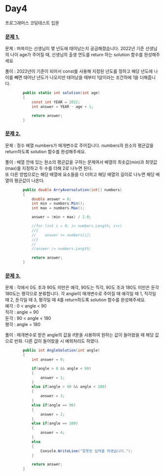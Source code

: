 # Day4
프로그래머스 코팅테스트 입문

### [문제 1.](https://school.programmers.co.kr/learn/courses/30/lessons/120820)
문제 : 머쓱이는 선생님이 몇 년도에 태어났는지 궁금해졌습니다. 2022년 기준 선생님의 나이 age가 주어질 때, 선생님의 출생 연도를 return 하는 solution 함수를 완성해주세요

풀이 : 2022년이 기준이 되어서 const를 사용해 지정된 년도를 정하고 해당 년도에 나이를 빼면 태어난 년도가 나오지만 태어났을 때부터 1살이라는 조건하에 1을 더해줍니다.
```cs
        public static int solution(int age)
        {
            const int YEAR = 2022;
            int answer = YEAR - age + 1;

            return answer;
        }
```

### [문제 2.](https://school.programmers.co.kr/learn/courses/30/lessons/120817)
문제 : 정수 배열 numbers가 매개변수로 주어집니다. numbers의 원소의 평균값을 return하도록 solution 함수를 완성해주세요.

풀이 : 배열 안에 있는 원소의 평균값을 구하는 문제여서 배열의 최솟값(min)과 최댓값(max)를 지정하고 두 수를 더해 2로 나누면 된다.  
또 다른 방법으로는 해당 배열에 요소들을 다 더하고 해당 배열의 길이로 나누면 해당 배열의 평균값이 나온다.
```cs
        public double ArryAversolution(int[] numbers)
        {
            double answer = 0;
            int min = numbers.Min();
            int max = numbers.Max();

            answer = (min + max) / 2.0;

            //for (int i = 0; i< numbers.Length; i++)
            //{
            //    answer += numbers[i];
            //}
            //
            //answer /= numbers.Length;

            return answer;
        }
```

### [문제 3.](https://school.programmers.co.kr/learn/courses/30/lessons/120829)
문제 : 각에서 0도 초과 90도 미만은 예각, 90도는 직각, 90도 초과 180도 미만은 둔각 180도는 평각으로 분류합니다. 각 angle이 매개변수로 주어질 때 예각일 때 1, 직각일 때 2, 둔각일 때 3, 평각일 때 4를 return하도록 solution 함수를 완성해주세요.  
예각 : 0 < angle < 90  
직각 : angle = 90  
둔각 : 90 < angle < 180  
평각 : angle = 180  

풀이 : 매개변수로 받은 angle의 값을 if문을 사용하여 원하는 값이 들어왔을 때 해당 값으로 반화. 다른 값이 들어왔을 시 예외처리도 하였다.
```cs
        public int AngleSolution(int angle)
        {
            int answer = 0;

            if(angle > 0 && angle < 90)
            {
                answer = 1;
            }
            else if(angle > 90 && angle < 180)
            {
                answer = 3;
            }
            else if(angle == 90)
            {
                answer = 2;
            }
            else if(angle == 180)
            {
                answer = 4;
            }
            else
            {
                Console.WriteLine("잘못된 입력을 하였습니다.");
            }

            return answer;
        }
```